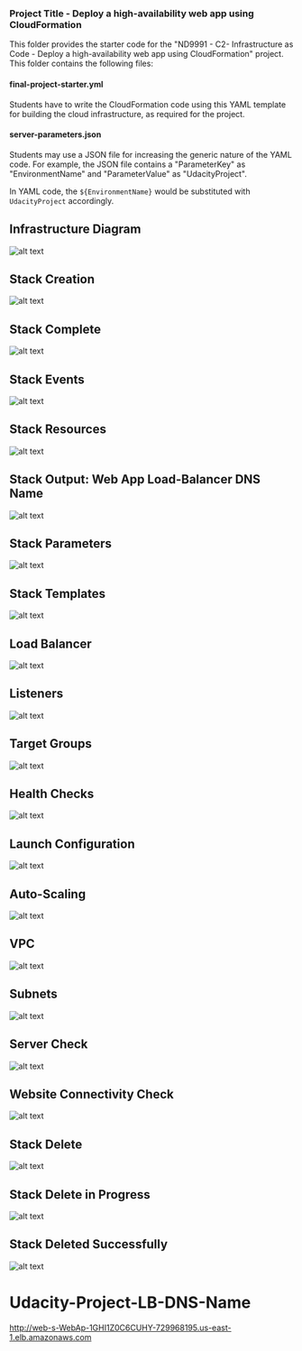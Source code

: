 ### Project Title - Deploy a high-availability web app using CloudFormation
This folder provides the starter code for the "ND9991 - C2- Infrastructure as Code - Deploy a high-availability web app using CloudFormation" project. This folder contains the following files:


#### final-project-starter.yml
Students have to write the CloudFormation code using this YAML template for building the cloud infrastructure, as required for the project.

#### server-parameters.json
Students may use a JSON file for increasing the generic nature of the YAML code. For example, the JSON file contains a "ParameterKey" as "EnvironmentName" and "ParameterValue" as "UdacityProject".

In YAML code, the `${EnvironmentName}` would be substituted with `UdacityProject` accordingly.

## Infrastructure Diagram

![alt text](https://github.com/OmarKhalil10/Deploy-a-High-Availability-Web-App-using-CloudFormation/blob/main/Screenshots/Infrastructure%20Diagram.png "Infrastructure Diagram")

## Stack Creation

![alt text](https://github.com/OmarKhalil10/Deploy-a-High-Availability-Web-App-using-CloudFormation/blob/main/Screenshots/Create%20Stack.PNG "Stack Creation")

## Stack Complete

![alt text](https://github.com/OmarKhalil10/Deploy-a-High-Availability-Web-App-using-CloudFormation/blob/main/Screenshots/Stack%20Complete.PNG "Stack Complete")

## Stack Events

![alt text](https://github.com/OmarKhalil10/Deploy-a-High-Availability-Web-App-using-CloudFormation/blob/main/Screenshots/Stack%20Events.PNG "Stack Events")

## Stack Resources

![alt text](https://github.com/OmarKhalil10/Deploy-a-High-Availability-Web-App-using-CloudFormation/blob/main/Screenshots/Stack%20Resources.PNG "Stack Resources")

## Stack Output: Web App Load-Balancer DNS Name

![alt text](https://github.com/OmarKhalil10/Deploy-a-High-Availability-Web-App-using-CloudFormation/blob/main/Screenshots/URL%20for%20Load%20Balancer%20DNS%20Name%20and%20http%20in%20front%20of%20it.PNG "Web App Load-Balancer DNS Name")

## Stack Parameters

![alt text](https://github.com/OmarKhalil10/Deploy-a-High-Availability-Web-App-using-CloudFormation/blob/main/Screenshots/Stack%20Parameters.PNG "Stack Parameters")

## Stack Templates

![alt text](https://github.com/OmarKhalil10/Deploy-a-High-Availability-Web-App-using-CloudFormation/blob/main/Screenshots/Stack%20Template.PNG "Stack Templates")

## Load Balancer

![alt text](https://github.com/OmarKhalil10/Deploy-a-High-Availability-Web-App-using-CloudFormation/blob/main/Screenshots/Load%20Balancer.PNG "Load Balancer")

## Listeners

![alt text](https://github.com/OmarKhalil10/Deploy-a-High-Availability-Web-App-using-CloudFormation/blob/main/Screenshots/Load%20Balancer%20Details%20%26%20Listeners.PNG "Listeners")

## Target Groups

![alt text](https://github.com/OmarKhalil10/Deploy-a-High-Availability-Web-App-using-CloudFormation/blob/main/Screenshots/Target%20Groups.PNG "Target Groups")

## Health Checks

![alt text](https://github.com/OmarKhalil10/Deploy-a-High-Availability-Web-App-using-CloudFormation/blob/main/Screenshots/Health%20Checks.PNG "Health Checks")

## Launch Configuration

![alt text](https://github.com/OmarKhalil10/Deploy-a-High-Availability-Web-App-using-CloudFormation/blob/main/Screenshots/Launch%20Configurations.PNG "Launch Configuration")

## Auto-Scaling

![alt text](https://github.com/OmarKhalil10/Deploy-a-High-Availability-Web-App-using-CloudFormation/blob/main/Screenshots/Auto%20Scaling%20Groups.PNG "Auto-Scaling")

## VPC

![alt text](https://github.com/OmarKhalil10/Deploy-a-High-Availability-Web-App-using-CloudFormation/blob/main/Screenshots/VPC.PNG "VPC")

## Subnets

![alt text](https://github.com/OmarKhalil10/Deploy-a-High-Availability-Web-App-using-CloudFormation/blob/main/Screenshots/Subnets.PNG "Subnets")

## Server Check

![alt text](https://github.com/OmarKhalil10/Deploy-a-High-Availability-Web-App-using-CloudFormation/blob/main/Screenshots/It%20Works!.PNG "Server Check")

## Website Connectivity Check

![alt text](https://github.com/OmarKhalil10/Deploy-a-High-Availability-Web-App-using-CloudFormation/blob/main/Screenshots/website%20LB-EC2-s3%20connectivity%20check.PNG "Website Connectivity Check")

## Stack Delete

![alt text](https://github.com/OmarKhalil10/Deploy-a-High-Availability-Web-App-using-CloudFormation/Screenshots/NONE.jpg "Stack Delete")

## Stack Delete in Progress

![alt text](https://github.com/OmarKhalil10/Deploy-a-High-Availability-Web-App-using-CloudFormation/Screenshots/NONE.jpg "Stack Delete in Progress")

## Stack Deleted Successfully

![alt text](https://github.com/OmarKhalil10/Deploy-a-High-Availability-Web-App-using-CloudFormation/Screenshots/NONE.jpg "Stack Deleted Successfully")

# Udacity-Project-LB-DNS-Name

http://web-s-WebAp-1GHI1Z0C6CUHY-729968195.us-east-1.elb.amazonaws.com